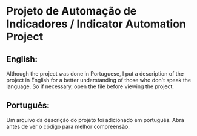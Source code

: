 # Projeto de Automação de Indicadores / Indicator Automation Project

## English:
Although the project was done in Portuguese, I put a description of the project in English for a better understanding of those who don't speak the language. So if necessary, open the file before viewing the project.

## Português:
Um arquivo da descrição do projeto foi adicionado em português. Abra antes de ver o código para melhor compreensão.
